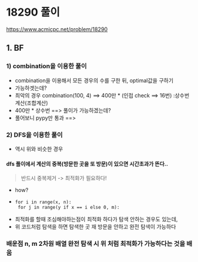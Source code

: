 # 18290 풀이

https://www.acmicpc.net/problem/18290

## 1. BF

### 1) combination을 이용한 풀이

- combination을 이용해서 모든 경우의 수를 구한 뒤, optimal값을 구하기
- 가능하겟는데?
- 최악의 경우 combination(100, 4) ==> 400만 * (인접 check ==> 16번) :상수번 계산(조합계산)
- 400만 * 상수번 ==> 풀이가 가능하겠는데?
- 풀어보니 pypy만 통과 ==>

### 2) DFS을 이용한 풀이

- 역시 위와 비슷한 경우

#### dfs 풀이에서 계산의 중복(방문한 곳을 또 방문)이 있으면 시간초과가 뜬다..

> 반드시 중복제거 -> 최적화가 필요하다!

- how?
-     for i in range(x, n):
       for j in range(y if x == i else 0, m):
- 최적화를 할때 조심해야하는점이 최적화 하다가 탐색 안하는 경우도 있는데,
- 위 코드처럼 탐색을 하면 탐색한 곳 재 방문을 안하고 완전 탐색이 가능하다

### 배운점 n, m 2차원 배열 완전 탐색 시 위 처럼 최적화가 가능하다는 것을 배움